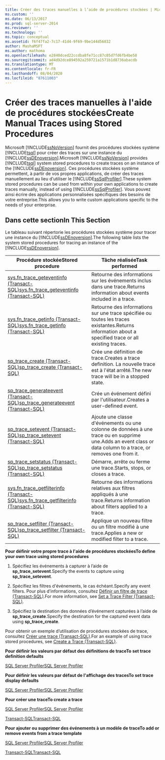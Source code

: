 ```yaml
---
title: Créer des traces manuelles à l’aide de procédures stockées | Microsoft Docs
ms.custom: ''
ms.date: 06/13/2017
ms.prod: sql-server-2014
ms.reviewer: ''
ms.technology: ''
ms.topic: conceptual
ms.assetid: f6f47fa2-7c17-41d4-9f69-9be144d56832
author: MashaMSFT
ms.author: mathoma
ms.openlocfilehash: e2840dced22ccdba8fe71cc87c05d7fd6fb4be58
ms.sourcegitcommit: ad4d92dce894592a259721a1571b1d8736abacdb
ms.translationtype: MT
ms.contentlocale: fr-FR
ms.lasthandoff: 08/04/2020
ms.locfileid: "87611003"
---
```

# <a name="create-manual-traces-using-stored-procedures"></a><span data-ttu-id="f7bac-102">Créer des traces manuelles à l'aide de procédures stockées</span><span class="sxs-lookup"><span data-stu-id="f7bac-102">Create Manual Traces using Stored Procedures</span></span>
  <span data-ttu-id="f7bac-103">Microsoft [!INCLUDE[ssNoVersion](../../includes/ssnoversion-md.md)] fournit des procédures stockées système [!INCLUDE[tsql](../../includes/tsql-md.md)] pour créer des traces sur une instance du [!INCLUDE[ssDEnoversion](../../includes/ssdenoversion-md.md)].</span><span class="sxs-lookup"><span data-stu-id="f7bac-103">Microsoft [!INCLUDE[ssNoVersion](../../includes/ssnoversion-md.md)] provides [!INCLUDE[tsql](../../includes/tsql-md.md)] system stored procedures to create traces on an instance of the [!INCLUDE[ssDEnoversion](../../includes/ssdenoversion-md.md)].</span></span> <span data-ttu-id="f7bac-104">Ces procédures stockées système permettent, à partir de vos propres applications, de créer des traces manuellement au lieu d'utiliser le [!INCLUDE[ssSqlProfiler](../../includes/sssqlprofiler-md.md)].</span><span class="sxs-lookup"><span data-stu-id="f7bac-104">These system stored procedures can be used from within your own applications to create traces manually, instead of using [!INCLUDE[ssSqlProfiler](../../includes/sssqlprofiler-md.md)].</span></span> <span data-ttu-id="f7bac-105">Vous pouvez ainsi écrire des applications personnalisées spécifiques des besoins de votre entreprise.</span><span class="sxs-lookup"><span data-stu-id="f7bac-105">This allows you to write custom applications specific to the needs of your enterprise.</span></span>  
  
## <a name="in-this-section"></a><span data-ttu-id="f7bac-106">Dans cette section</span><span class="sxs-lookup"><span data-stu-id="f7bac-106">In This Section</span></span>  
 <span data-ttu-id="f7bac-107">Le tableau suivant répertorie les procédures stockées système pour tracer une instance du [!INCLUDE[ssDEnoversion](../../includes/ssdenoversion-md.md)].</span><span class="sxs-lookup"><span data-stu-id="f7bac-107">The following table lists the system stored procedures for tracing an instance of the [!INCLUDE[ssDEnoversion](../../includes/ssdenoversion-md.md)].</span></span>  
  
|<span data-ttu-id="f7bac-108">Procédure stockée</span><span class="sxs-lookup"><span data-stu-id="f7bac-108">Stored procedure</span></span>|<span data-ttu-id="f7bac-109">Tâche réalisée</span><span class="sxs-lookup"><span data-stu-id="f7bac-109">Task performed</span></span>|  
|----------------------|--------------------|  
|[<span data-ttu-id="f7bac-110">sys.fn_trace_geteventinfo &#40;Transact-SQL&#41;</span><span class="sxs-lookup"><span data-stu-id="f7bac-110">sys.fn_trace_geteventinfo &#40;Transact-SQL&#41;</span></span>](/sql/relational-databases/system-functions/sys-fn-trace-geteventinfo-transact-sql)|<span data-ttu-id="f7bac-111">Retourne des informations sur les événements inclus dans une trace.</span><span class="sxs-lookup"><span data-stu-id="f7bac-111">Returns information about events included in a trace.</span></span>|  
|[<span data-ttu-id="f7bac-112">sys.fn_trace_getinfo &#40;Transact-SQL&#41;</span><span class="sxs-lookup"><span data-stu-id="f7bac-112">sys.fn_trace_getinfo &#40;Transact-SQL&#41;</span></span>](/sql/relational-databases/system-functions/sys-fn-trace-getinfo-transact-sql)|<span data-ttu-id="f7bac-113">Retourne des informations sur une trace spécifiée ou toutes les traces existantes.</span><span class="sxs-lookup"><span data-stu-id="f7bac-113">Returns information about a specified trace or all existing traces.</span></span>|  
|[<span data-ttu-id="f7bac-114">sp_trace_create &#40;Transact-SQL&#41;</span><span class="sxs-lookup"><span data-stu-id="f7bac-114">sp_trace_create &#40;Transact-SQL&#41;</span></span>](/sql/relational-databases/system-stored-procedures/sp-trace-create-transact-sql)|<span data-ttu-id="f7bac-115">Crée une définition de trace.</span><span class="sxs-lookup"><span data-stu-id="f7bac-115">Creates a trace definition.</span></span> <span data-ttu-id="f7bac-116">La nouvelle trace est à l'état arrêté.</span><span class="sxs-lookup"><span data-stu-id="f7bac-116">The new trace will be in a stopped state.</span></span>|  
|[<span data-ttu-id="f7bac-117">sp_trace_generateevent &#40;Transact-SQL&#41;</span><span class="sxs-lookup"><span data-stu-id="f7bac-117">sp_trace_generateevent &#40;Transact-SQL&#41;</span></span>](/sql/relational-databases/system-stored-procedures/sp-trace-generateevent-transact-sql)|<span data-ttu-id="f7bac-118">Crée un événement défini par l'utilisateur.</span><span class="sxs-lookup"><span data-stu-id="f7bac-118">Creates a user-defined event.</span></span>|  
|[<span data-ttu-id="f7bac-119">sp_trace_setevent &#40;Transact-SQL&#41;</span><span class="sxs-lookup"><span data-stu-id="f7bac-119">sp_trace_setevent &#40;Transact-SQL&#41;</span></span>](/sql/relational-databases/system-stored-procedures/sp-trace-setevent-transact-sql)|<span data-ttu-id="f7bac-120">Ajoute une classe d'événements ou une colonne de données à une trace ou en supprime une.</span><span class="sxs-lookup"><span data-stu-id="f7bac-120">Adds an event class or data column to a trace, or removes one from it.</span></span>|  
|[<span data-ttu-id="f7bac-121">sp_trace_setstatus &#40;Transact-SQL&#41;</span><span class="sxs-lookup"><span data-stu-id="f7bac-121">sp_trace_setstatus &#40;Transact-SQL&#41;</span></span>](/sql/relational-databases/system-stored-procedures/sp-trace-setstatus-transact-sql)|<span data-ttu-id="f7bac-122">Démarre, arrête ou ferme une trace.</span><span class="sxs-lookup"><span data-stu-id="f7bac-122">Starts, stops, or closes a trace.</span></span>|  
|[<span data-ttu-id="f7bac-123">sys.fn_trace_getfilterinfo &#40;Transact-SQL&#41;</span><span class="sxs-lookup"><span data-stu-id="f7bac-123">sys.fn_trace_getfilterinfo &#40;Transact-SQL&#41;</span></span>](/sql/relational-databases/system-functions/sys-fn-trace-getfilterinfo-transact-sql)|<span data-ttu-id="f7bac-124">Retourne des informations relatives aux filtres appliqués à une trace.</span><span class="sxs-lookup"><span data-stu-id="f7bac-124">Returns information about filters applied to a trace.</span></span>|  
|[<span data-ttu-id="f7bac-125">sp_trace_setfilter &#40;Transact-SQL&#41;</span><span class="sxs-lookup"><span data-stu-id="f7bac-125">sp_trace_setfilter &#40;Transact-SQL&#41;</span></span>](/sql/relational-databases/system-stored-procedures/sp-trace-setfilter-transact-sql)|<span data-ttu-id="f7bac-126">Applique un nouveau filtre ou un filtre modifié à une trace.</span><span class="sxs-lookup"><span data-stu-id="f7bac-126">Applies a new or modified filter to a trace.</span></span>|  
  
 <span data-ttu-id="f7bac-127">**Pour définir votre propre trace à l'aide de procédures stockées**</span><span class="sxs-lookup"><span data-stu-id="f7bac-127">**To define your own trace using stored procedures**</span></span>  
  
1.  <span data-ttu-id="f7bac-128">Spécifiez les événements à capturer à l’aide de **sp_trace_setevent**.</span><span class="sxs-lookup"><span data-stu-id="f7bac-128">Specify the events to capture using **sp_trace_setevent**.</span></span>  
  
2.  <span data-ttu-id="f7bac-129">Spécifiez les filtres d'événements, le cas échéant.</span><span class="sxs-lookup"><span data-stu-id="f7bac-129">Specify any event filters.</span></span> <span data-ttu-id="f7bac-130">Pour plus d’informations, consultez [Définir un filtre de trace &#40;Transact-SQL&#41;](../../ssms/agent/set-sql-server-alias-for-sql-server-agent-service-ssms.md).</span><span class="sxs-lookup"><span data-stu-id="f7bac-130">For more information, see [Set a Trace Filter &#40;Transact-SQL&#41;](../../ssms/agent/set-sql-server-alias-for-sql-server-agent-service-ssms.md).</span></span>  
  
3.  <span data-ttu-id="f7bac-131">Spécifiez la destination des données d’événement capturées à l’aide de **sp_trace_create**.</span><span class="sxs-lookup"><span data-stu-id="f7bac-131">Specify the destination for the captured event data using **sp_trace_create**.</span></span>  
  
 <span data-ttu-id="f7bac-132">Pour obtenir un exemple d’utilisation de procédures stockées de trace, consultez [Créer une trace &#40;Transact-SQL&#41;](../sql-trace/create-a-trace-transact-sql.md).</span><span class="sxs-lookup"><span data-stu-id="f7bac-132">For an example of using trace stored procedures, see [Create a Trace &#40;Transact-SQL&#41;](../sql-trace/create-a-trace-transact-sql.md).</span></span>  
  
 <span data-ttu-id="f7bac-133">**Pour définir les valeurs par défaut des définitions de trace**</span><span class="sxs-lookup"><span data-stu-id="f7bac-133">**To set trace definition defaults**</span></span>  
  
 [<span data-ttu-id="f7bac-134">SQL Server Profiler</span><span class="sxs-lookup"><span data-stu-id="f7bac-134">SQL Server Profiler</span></span>](../../tools/sql-server-profiler/sql-server-profiler.md)  
  
 <span data-ttu-id="f7bac-135">**Pour définir les valeurs par défaut de l'affichage des traces**</span><span class="sxs-lookup"><span data-stu-id="f7bac-135">**To set trace display defaults**</span></span>  
  
 [<span data-ttu-id="f7bac-136">SQL Server Profiler</span><span class="sxs-lookup"><span data-stu-id="f7bac-136">SQL Server Profiler</span></span>](../../tools/sql-server-profiler/set-trace-display-defaults-sql-server-profiler.md)  
  
 <span data-ttu-id="f7bac-137">**Pour créer une trace**</span><span class="sxs-lookup"><span data-stu-id="f7bac-137">**To create a trace**</span></span>  
  
 [<span data-ttu-id="f7bac-138">SQL Server Profiler</span><span class="sxs-lookup"><span data-stu-id="f7bac-138">SQL Server Profiler</span></span>](../../tools/sql-server-profiler/create-a-trace-sql-server-profiler.md)  
  
 [<span data-ttu-id="f7bac-139">Transact-SQL</span><span class="sxs-lookup"><span data-stu-id="f7bac-139">Transact-SQL</span></span>](../sql-trace/create-a-trace-transact-sql.md)  
  
 <span data-ttu-id="f7bac-140">**Pour ajouter ou supprimer des événements à un modèle de trace**</span><span class="sxs-lookup"><span data-stu-id="f7bac-140">**To add or remove events from a trace template**</span></span>  
  
 [<span data-ttu-id="f7bac-141">SQL Server Profiler</span><span class="sxs-lookup"><span data-stu-id="f7bac-141">SQL Server Profiler</span></span>](../../tools/sql-server-profiler/specify-events-and-data-columns-for-a-trace-file-sql-server-profiler.md)  
  
 [<span data-ttu-id="f7bac-142">Transact-SQL</span><span class="sxs-lookup"><span data-stu-id="f7bac-142">Transact-SQL</span></span>](/sql/relational-databases/system-stored-procedures/sp-trace-setevent-transact-sql)  
  
  
